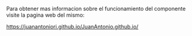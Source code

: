 Para obtener mas informacion sobre el funcionamiento del componente visite la pagina web del mismo:

https://juanantoniori.github.io/JuanAntonio.github.io/

